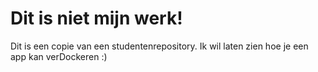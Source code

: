 # Dit is niet mijn werk!

Dit is een copie van een studentenrepository. Ik wil laten zien hoe je een app kan verDockeren :)

